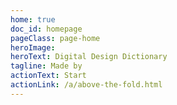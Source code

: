 ```yaml
---
home: true
doc_id: homepage
pageClass: page-home
heroImage:
heroText: Digital Design Dictionary
tagline: Made by
actionText: Start 
actionLink: /a/above-the-fold.html
---
```

